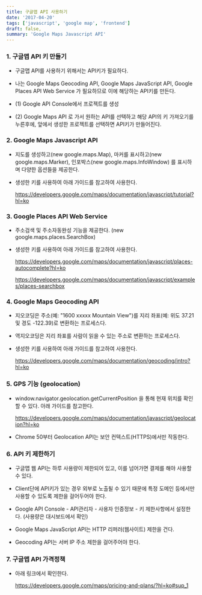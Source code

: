 ```yaml
---
title: 구글맵 API 사용하기
date: '2017-04-20'
tags: ['javascript', 'google map', 'frontend']
draft: false,
summary: 'Google Maps Javascript API'
---
```


### 1. 구글맵 API 키 만들기

- 구글맵 API를 사용하기 위해서는 API키가 필요하다.

- 나는 Google Maps Geocoding API, Google Maps JavaScript API, Google Places API Web Service 가 필요하므로 이에 해당하는 API키를 만든다.

- (1) Google API Console에서 프로젝트를 생성

- (2) Google Maps API 로 가서 원하는 API를 선택하고 해당 API의 키 가져오기를 누른후에, 앞에서 생성한 프로젝트를 선택하면 API키가 만들어진다.

### 2. Google Maps Javascript API

- 지도를 생성하고(new google.maps.Map), 마커를 표시하고(new google.maps.Marker), 인포박스(new google.maps.InfoWindow) 를 표시하며 다양한 옵션들을 제공한다.

- 생성한 키를 사용하여 아래 가이드를 참고하여 사용한다.

  https://developers.google.com/maps/documentation/javascript/tutorial?hl=ko

### 3. Google Places API Web Service

- 주소검색 및 주소자동완성 기능을 제공한다. (new google.maps.places.SearchBox)

- 생성한 키를 사용하여 아래 가이드를 참고하여 사용한다.

  https://developers.google.com/maps/documentation/javascript/places-autocomplete?hl=ko

  https://developers.google.com/maps/documentation/javascript/examples/places-searchbox

### 4. Google Maps Geocoding API

- 지오코딩은 주소(예: "1600 xxxxx Mountain View")를 지리 좌표(예: 위도 37.21 및 경도 -122.39)로 변환하는 프로세스다.

- 역지오코딩은 지리 좌표를 사람이 읽을 수 있는 주소로 변환하는 프로세스다.

- 생성한 키를 사용하여 아래 가이드를 참고하여 사용한다.

  https://developers.google.com/maps/documentation/geocoding/intro?hl=ko

### 5. GPS 기능 (geolocation)

- window.navigator.geolocation.getCurrentPosition 을 통해 현재 위치를 확인 할 수 있다. 아래 가이드를 참고한다.

  https://developers.google.com/maps/documentation/javascript/geolocation?hl=ko

- Chrome 50부터 Geolocation API는 보안 컨텍스트(HTTPS)에서만 작동한다.

### 6. API 키 제한하기

- 구글맵 웹 API는 하루 사용량이 제한되어 있고, 이를 넘어가면 결제를 해야 사용할 수 있다.

- Client단에 API키가 있는 경우 외부로 노출될 수 있기 때문에 특정 도메인 등에서만 사용할 수 있도록 제한을 걸어두어야 한다.

- Google API Console - API관리자 - 사용자 인증정보 - 키 제한사항에서 설정한다. (사용량은 대시보드에서 확인)

- Google Maps JavaScript API는 HTTP 리퍼러(웹사이트) 제한을 건다.

- Geocoding API는 서버 IP 주소 제한을 걸어주어야 한다.

### 7. 구글맵 API 가격정책

- 아래 링크에서 확인한다.

  https://developers.google.com/maps/pricing-and-plans/?hl=ko#sup_1
